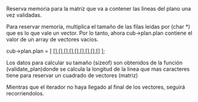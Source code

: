 Reserva memoria para la matriz que va a contener las lineas del plano una vez validadas.

Para reservar memoría, multiplica el tamaño de las filas leidas por (char *) que es lo que vale un vector. Por lo tanto, ahora cub->plan.plan contiene el valor de un array de vectores vacios.

cub->plan.plan = [ [],[],[],[],[],[],[],[],[] ];


Los datos para calcular su tamaño (sizeof) son obtenidos de la función (validate_plan)donde se calcula la longitud de la linea que mas caracteres tiene para reservar un cuadrado de vectores (matriz)

Mientras que el iterador no haya llegado al final de los vectores, seguirá recorriendolos.
